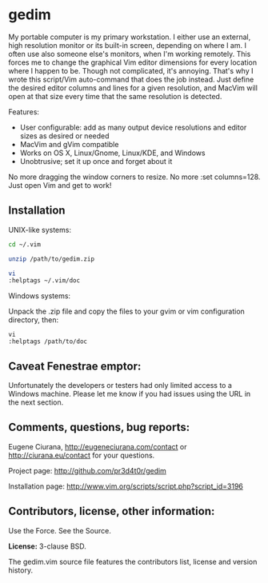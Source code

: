 gedim
=====

My portable computer is my primary workstation. I either use an external, high resolution monitor or its built-in screen, depending on where I am. I often use also someone else's monitors, when I'm working remotely. This forces me to change the graphical Vim editor dimensions for every location where I happen to be. Though not complicated, it's annoying. That's why I wrote this script/Vim auto-command that does the job instead. Just define the desired editor columns and lines for a given resolution, and MacVim will open at that size every time that the same resolution is detected.

Features:

* User configurable: add as many output device resolutions and editor sizes as desired or needed
* MacVim and gVim compatible
* Works on OS X, Linux/Gnome, Linux/KDE, and Windows
* Unobtrusive; set it up once and forget about it

No more dragging the window corners to resize. No more :set columns=128. Just open Vim and get to work!


Installation
------------

UNIX-like systems:

``` bash
cd ~/.vim

unzip /path/to/gedim.zip

vi
:helptags ~/.vim/doc
```

Windows systems:

Unpack the .zip file and copy the files to your
gvim or vim configuration directory, then:

```
vi
:helptags /path/to/doc
```


Caveat Fenestrae emptor:
------------------------
Unfortunately the developers or testers had only limited access to a Windows
machine.  Please let me know if you had issues using the URL in the next
section.


Comments, questions, bug reports:
---------------------------------

Eugene Ciurana, http://eugeneciurana.com/contact or http://ciurana.eu/contact
for your questions.

Project page:  http://github.com/pr3d4t0r/gedim

Installation page:  http://www.vim.org/scripts/script.php?script_id=3196


Contributors, license, other information:
-----------------------------------------
Use the Force.  See the Source.

**License:** 3-clause BSD.

The gedim.vim source file features the contributors list, license and
version history. 

